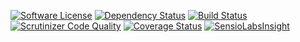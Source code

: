 [![Software License](https://img.shields.io/badge/license-MIT-brightgreen.svg)](LICENSE) [![Dependency Status](https://www.versioneye.com/user/projects/5441aa34e70de490c30002e5/badge.svg?style=flat)](https://www.versioneye.com/user/projects/5441aa34e70de490c30002e5) [![Build Status](https://travis-ci.org/ArthurHlt/sphring.svg?branch=dev)](https://travis-ci.org/ArthurHlt/sphring) [![Scrutinizer Code Quality](https://scrutinizer-ci.com/g/ArthurHlt/sphring/badges/quality-score.png?b=dev)](https://scrutinizer-ci.com/g/ArthurHlt/sphring/?branch=dev) [![Coverage Status](https://coveralls.io/repos/ArthurHlt/sphring/badge.png?branch=dev)](https://coveralls.io/r/ArthurHlt/sphring?branch=dev)
[![SensioLabsInsight](https://insight.sensiolabs.com/projects/99d94bef-8457-4395-a5c6-809ef2af1b4a/small.png)](https://insight.sensiolabs.com/projects/99d94bef-8457-4395-a5c6-809ef2af1b4a)

